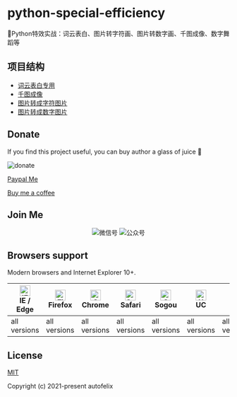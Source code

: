 # python-special-efficiency
🌈Python特效实战：词云表白、图片转字符画、图片转数字画、千图成像、数字舞蹈等

## 项目结构
- [词云表白专用](https://github.com/autofelix/python-special-efficiency/blob/main/word_cloud/main.py)
- [千图成像](https://github.com/autofelix/python-special-efficiency/blob/main/thousand_map_imaging/main.py)
- [图片转成字符图片](https://github.com/autofelix/python-special-efficiency/blob/main/charset_picture/main.py)
- [图片转成数字图片](https://github.com/autofelix/python-special-efficiency/blob/main/digital_picture/main.py)

## Donate

If you find this project useful, you can buy author a glass of juice :tropical_drink:

![donate](https://autofelix.github.io/autofelix/assets/imgs/sponsor.png)

[Paypal Me](https://www.paypal.me/autofelix)

[Buy me a coffee](https://www.buymeacoffee.com/autofelix)

## Join Me

<p align="center">
  <img src="https://img.shields.io/badge/javascript-支持-ff69b4.svg" alt="微信号">
  <img src="https://img.shields.io/badge/javascript-支持-ff69b4.svg" alt="公众号">
</p>

## Browsers support

Modern browsers and Internet Explorer 10+.

| [<img src="https://autofelix.github.io/autofelix/assets/icons/ie.svg" alt="IE / Edge" width="24px" height="24px" />](https://godban.github.io/browsers-support-badges/)</br>IE / Edge | [<img src="https://autofelix.github.io/autofelix/assets/icons/firefox.svg" alt="Firefox" width="24px" height="24px" />](https://godban.github.io/browsers-support-badges/)</br>Firefox | [<img src="https://autofelix.github.io/autofelix/assets/icons/chrome.svg" alt="Chrome" width="24px" height="24px" />](https://godban.github.io/browsers-support-badges/)</br>Chrome | [<img src="https://autofelix.github.io/autofelix/assets/icons/safari.svg" alt="Safari" width="24px" height="24px" />](https://godban.github.io/browsers-support-badges/)</br>Safari | [<img src="https://autofelix.github.io/autofelix/assets/icons/sogou.svg" alt="Sogou" width="24px" height="24px" />](https://godban.github.io/browsers-support-badges/)</br>Sogou | [<img src="https://autofelix.github.io/autofelix/assets/icons/uc.svg" alt="UC" width="24px" height="24px" />](https://godban.github.io/browsers-support-badges/)</br>UC | [<img src="https://autofelix.github.io/autofelix/assets/icons/360.svg" alt="360" width="24px" height="24px" />](https://godban.github.io/browsers-support-badges/)</br>360 |
| --------- | --------- | --------- | --------- | --------- | --------- | --------- |
| all versions | all versions | all versions | all versions | all versions | all versions | all versions |

## License

[MIT](https://github.com/autofelix/python-special-efficiency/blob/main/LICENSE)

Copyright (c) 2021-present autofelix

